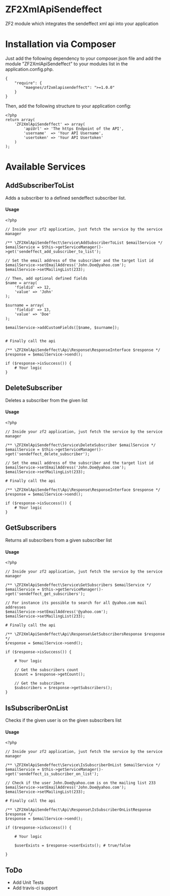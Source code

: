# ZF2XmlApiSendeffect
ZF2 module which integrates the sendeffect xml api into your application

Installation via Composer
======================
Just add the following dependency to your composer.json file and add the module "ZF2XmlApiSendeffect" to your modules list
in the application.config.php.

    {
        "require": {
			"maegnes/zf2xmlapisendeffect": ">=1.0.0"
        }
    }

Then, add the following structure to your application config:

    <?php
    return array(
        'ZF2XmlApiSendeffect' => array(
            'apiUrl' => 'The https Endpoint of the API',
            'username'  => 'Your API Username',
            'usertoken' => 'Your API Usertoken'
        )
    );

Available Services
======================

AddSubscriberToList
----------------------
Adds a subscriber to a defined sendeffect subscriber list.

#### Usage

    <?php

    // Inside your zf2 application, just fetch the service by the service manager

    /** \ZF2XmlApiSendeffect\Service\AddSubscriberToList $emailService */
    $emailService = $this->getServiceManager()->get('sendeffect_add_subscriber_to_list');

    // Set the email address of the subscriber and the target list id
    $emailService->setEmailAddress('John.Doe@yahoo.com');
    $emailService->setMailingList(233);

    // Then, add optional defined fields
    $name = array(
        'fieldid' => 12,
        'value' => 'John'
    );

    $surname = array(
        'fieldid' => 13,
        'value' => 'Doe'
    );

    $emailService->addCustomFields([$name, $surname]);


    # Finally call the api

    /** \ZF2XmlApiSendeffect\Api\Response\ResponseInterface $response */
    $response = $emailService->send();

    if ($response->isSuccess()) {
        # Your logic
    }

DeleteSubscriber
----------------------
Deletes a subscriber from the given list

#### Usage

    <?php

    // Inside your zf2 application, just fetch the service by the service manager

    /** \ZF2XmlApiSendeffect\Service\DeleteSubscriber $emailService */
    $emailService = $this->getServiceManager()->get('sendeffect_delete_subscriber');

    // Set the email address of the subscriber and the target list id
    $emailService->setEmailAddress('John.Doe@yahoo.com');
    $emailService->setMailingList(233);

    # Finally call the api

    /** \ZF2XmlApiSendeffect\Api\Response\ResponseInterface $response */
    $response = $emailService->send();

    if ($response->isSuccess()) {
        # Your logic
    }

GetSubscribers
----------------------
Returns all subscribers from a given subscriber list

#### Usage

    <?php

    // Inside your zf2 application, just fetch the service by the service manager

    /** \ZF2XmlApiSendeffect\Service\GetSubscribers $emailService */
    $emailService = $this->getServiceManager()->get('sendeffect_get_subscribers');

    // For instance its possible to search for all @yahoo.com mail addresses
    $emailService->setEmailAddress('@yahoo.com');
    $emailService->setMailingList(233);

    # Finally call the api

    /** \ZF2XmlApiSendeffect\Api\Response\GetSubscribersResponse $response */
    $response = $emailService->send();

    if ($response->isSuccess()) {

        # Your logic

        // Get the subscribers count
        $count = $response->getCount();

        // Get the subscribers
        $subscribers = $response->getSubscribers();
    }

IsSubscriberOnList
----------------------
Checks if the given user is on the given subscribers list

#### Usage

    <?php

    // Inside your zf2 application, just fetch the service by the service manager

    /** \ZF2XmlApiSendeffect\Service\IsSubscriberOnList $emailService */
    $emailService = $this->getServiceManager()->get('sendeffect_is_subscriber_on_list');

    // Check if the user John.Doe@yahoo.com is on the mailing list 233
    $emailService->setEmailAddress('John.Doe@yahoo.com');
    $emailService->setMailingList(233);

    # Finally call the api

    /** \ZF2XmlApiSendeffect\Api\Response\IsSubscriberOnListResponse $response */
    $response = $emailService->send();

    if ($response->isSuccess()) {

        # Your logic

        $userExists = $response->userExists(); # true/false

    }

ToDo
--------
- Add Unit Tests
- Add travis-ci support